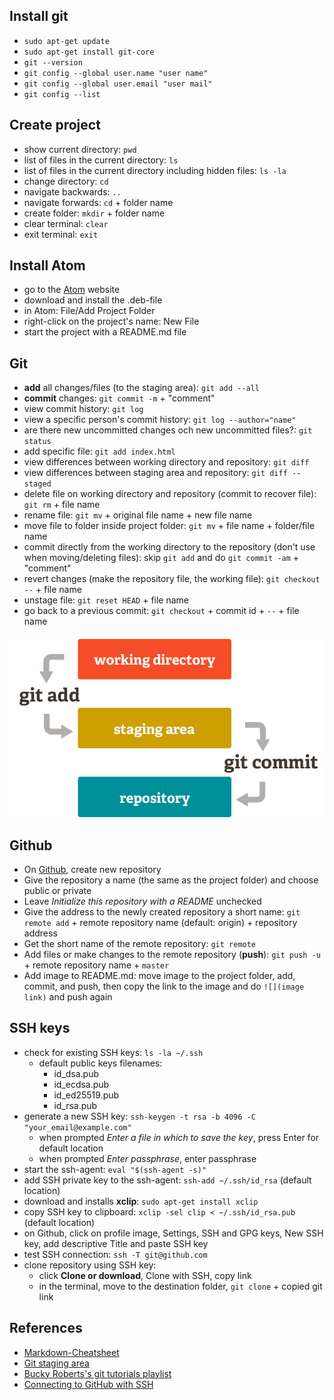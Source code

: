 ## Install git
- `sudo apt-get update`
- `sudo apt-get install git-core`
- `git --version`
- `git config --global user.name "user name"`
- `git config --global user.email "user mail"`
- `git config --list`

## Create project
- show current directory: `pwd`
- list of files in the current directory: `ls`
- list of files in the current directory including hidden files: `ls -la`
- change directory: `cd`
- navigate backwards: `..`
- navigate forwards: `cd` + folder name
- create folder: `mkdir` + folder name
- clear terminal: `clear`
- exit terminal: `exit`

## Install Atom
- go to the [Atom] website
- download and install the .deb-file
- in Atom: File/Add Project Folder
- right-click on the project's name: New File
- start the project with a README.md file

## Git
- **add** all changes/files (to the staging area): `git add --all`
- **commit** changes: `git commit -m` + "comment"
- view commit history: `git log`
- view a specific person's commit history: `git log --author="name"`
- are there new uncommitted changes och new uncommitted files?: `git status`
- add specific file: `git add index.html`
- view differences between working directory and repository: `git diff`
- view differences between staging area and repository: `git diff --staged`
- delete file on working directory and repository (commit to recover file): `git rm` + file name
- rename file: `git mv` + original file name + new file name
- move file to folder inside project folder: `git mv` + file name + folder/file name
- commit directly from the working directory to the repository (don't use when moving/deleting files): skip `git add` and do `git commit -am` + "comment"
- revert changes (make the repository file, the working file): `git checkout --` + file name
- unstage file: `git reset HEAD` + file name
- go back to a previous commit: `git checkout` + commit id + `--` + file name

![](https://github.com/s-estay/linux-commands/blob/master/git-workflow.png)

## Github
- On [Github], create new repository
- Give the repository a name (the same as the project folder) and choose public or private
- Leave *Initialize this repository with a README* unchecked
- Give the address to the newly created repository a short name: `git remote add` + remote repository name (default: origin) + repository address
- Get the short name of the remote repository: `git remote`
- Add files or make changes to the remote repository (**push**): `git push -u` + remote repository name + `master`
- Add image to README.md: move image to the project folder, add, commit, and push, then copy the link to the image and do `![](image link)` and push again

## SSH keys
- check for existing SSH keys: `ls -la ~/.ssh`
  - default public keys filenames:
    - id_dsa.pub
    - id_ecdsa.pub
    - id_ed25519.pub
    - id_rsa.pub
- generate a new SSH key: `ssh-keygen -t rsa -b 4096 -C "your_email@example.com"`
  - when prompted *Enter a file in which to save the key*, press Enter for default location
  - when prompted *Enter passphrase*, enter passphrase
- start the ssh-agent: `eval "$(ssh-agent -s)"`
- add SSH private key to the ssh-agent: `ssh-add ~/.ssh/id_rsa` (default location)
- download and installs **xclip**: `sudo apt-get install xclip`
- copy SSH key to clipboard: `xclip -sel clip < ~/.ssh/id_rsa.pub` (default location)
- on Github, click on profile image, Settings, SSH and GPG keys, New SSH key, add descriptive Title and paste SSH key
- test SSH connection: `ssh -T git@github.com`
- clone repository using SSH key:
  - click **Clone or download**, Clone with SSH, copy link
  - in the terminal, move to the destination folder, `git clone` + copied git link

## References
- [Markdown-Cheatsheet]
- [Git staging area]
- [Bucky Roberts's git tutorials playlist]
- [Connecting to GitHub with SSH]

[Markdown-Cheatsheet]: https://github.com/adam-p/markdown-here/wiki/Markdown-Cheatsheet
[Atom]: https://atom.io/
[Git staging area]: https://dev.to/sublimegeek/git-staging-area-explained-like-im-five-1anh
[Bucky Roberts's git tutorials playlist]: https://www.youtube.com/playlist?list=PL6gx4Cwl9DGAKWClAD_iKpNC0bGHxGhcx
[Github]: https://github.com/
[Connecting to GitHub with SSH]: https://help.github.com/en/articles/connecting-to-github-with-ssh
